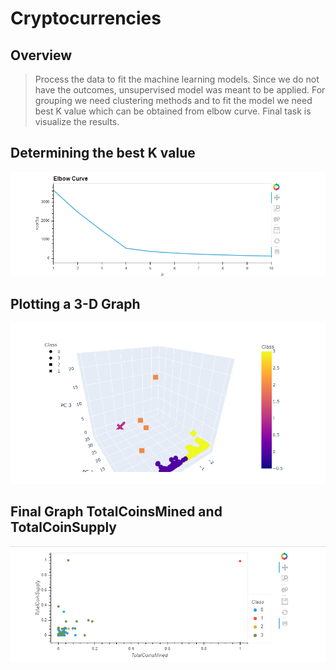 # Cryptocurrencies
## Overview
> Process the data to fit the machine learning models. Since we do not have the outcomes, unsupervised model was meant to be applied. For grouping we need clustering methods and to fit the model we need best K value which can be obtained from elbow curve. Final task is visualize the results.
## Determining the best K value
![Picture1](Resources/elbow_curve.png) <br/>
## Plotting a 3-D Graph
![Picture2](Resources/3-d.png) <br/>
## Final Graph TotalCoinsMined and TotalCoinSupply
![Picture3](Resources/scatter.png) <br/>
